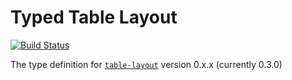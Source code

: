 # Typed Table Layout

[![Build Status](https://travis-ci.org/j-oliveras/typed-table-layout.svg?branch=master)](https://travis-ci.org/j-oliveras/typed-table-layout)

The type definition for [`table-layout`](https://github.com/75lb/table-layout.git) version 0.x.x (currently 0.3.0)
